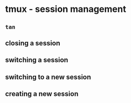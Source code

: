 # tmux - session management

## `tan`

## closing a session

## switching a session

## switching to a new session

## creating a new session

